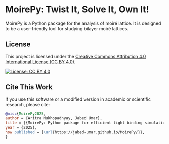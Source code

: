 # MoirePy: Twist It, Solve It, Own It!

MoirePy is a Python package for the analysis of moiré lattice. It is designed to be a user-friendly tool for studying bilayer moiré lattices.


<!-- @jabed write here, the license should go at the bottom (I will write within this week)-->



## License

This project is licensed under the [Creative Commons Attribution 4.0 International License (CC BY 4.0)](https://creativecommons.org/licenses/by/4.0/).

[![License: CC BY 4.0](https://img.shields.io/badge/License-CC--BY--4.0-lightgrey.svg)](https://creativecommons.org/licenses/by/4.0/)


## Cite This Work

If you use this software or a modified version in academic or scientific research, please cite:

```BibTeX
@misc{MoirePy2025,
author = {Aritra Mukhopadhyay, Jabed Umar},
title = {{MoirePy: Python package for efficient tight binding simulation of bilayer moiré lattices}},
year = {2025},
how published = {\url{https://jabed-umar.github.io/MoirePy/}},
}

